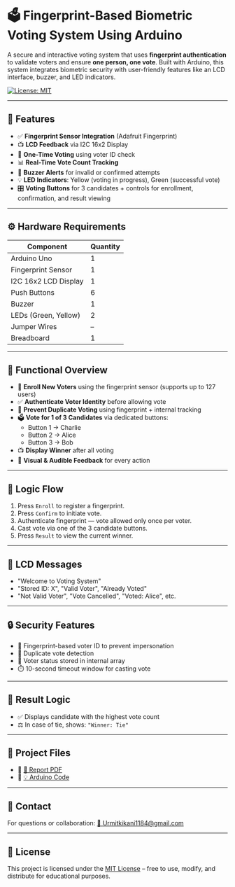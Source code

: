 # 🗳️ Fingerprint-Based Biometric Voting System Using Arduino

A secure and interactive voting system that uses **fingerprint authentication** to validate voters and ensure **one person, one vote**. Built with Arduino, this system integrates biometric security with user-friendly features like an LCD interface, buzzer, and LED indicators.

[![License: MIT](https://img.shields.io/badge/License-MIT-yellow.svg)](LICENSE)

---

## 🔐 Features

- ✅ **Fingerprint Sensor Integration** (Adafruit Fingerprint)
- 📺 **LCD Feedback** via I2C 16x2 Display
- 🔐 **One-Time Voting** using voter ID check
- 📊 **Real-Time Vote Count Tracking**
- 🚨 **Buzzer Alerts** for invalid or confirmed attempts
- 💡 **LED Indicators**: Yellow (voting in progress), Green (successful vote)
- 🎛️ **Voting Buttons** for 3 candidates + controls for enrollment, confirmation, and result viewing

---

## ⚙️ Hardware Requirements

| Component               | Quantity |
|------------------------|----------|
| Arduino Uno            | 1        |
| Fingerprint Sensor     | 1        |
| I2C 16x2 LCD Display   | 1        |
| Push Buttons           | 6        |
| Buzzer                 | 1        |
| LEDs (Green, Yellow)   | 2        |
| Jumper Wires           | –        |
| Breadboard             | 1        |

---

## 🔧 Functional Overview

- 📇 **Enroll New Voters** using the fingerprint sensor (supports up to 127 users)
- ✅ **Authenticate Voter Identity** before allowing vote
- 🚫 **Prevent Duplicate Voting** using fingerprint + internal tracking
- 🗳️ **Vote for 1 of 3 Candidates** via dedicated buttons:
  - Button 1 → Charlie
  - Button 2 → Alice
  - Button 3 → Bob
- 📺 **Display Winner** after all voting
- 🎉 **Visual & Audible Feedback** for every action

---

## 🧠 Logic Flow

1. Press `Enroll` to register a fingerprint.
2. Press `Confirm` to initiate vote.
3. Authenticate fingerprint — vote allowed only once per voter.
4. Cast vote via one of the 3 candidate buttons.
5. Press `Result` to view the current winner.

---

## 💬 LCD Messages

- "Welcome to Voting System"
- "Stored ID: X", "Valid Voter", "Already Voted"
- "Not Valid Voter", "Vote Cancelled", "Voted: Alice", etc.

---

## 🔒 Security Features

- 🔐 Fingerprint-based voter ID to prevent impersonation
- 🚫 Duplicate vote detection
- 🧠 Voter status stored in internal array
- ⏱️ 10-second timeout window for casting vote

---

## 📜 Result Logic

- ✅ Displays candidate with the highest vote count
- ⚖️ In case of tie, shows: `"Winner: Tie"`

---

## 📁 Project Files

- 📄 [📘 Report PDF](./Report/22BEC137_ASSIGNMENT_ES.pdf)
- 💾 [💡 Arduino Code](./CODE/Arduino_Code.ino)

---

## 📩 Contact

For questions or collaboration: [📧 Urmitkikani1184@gmail.com](mailto:Urmitkikani1184@gmail.com)

---

## 📄 License

This project is licensed under the [MIT License](LICENSE) – free to use, modify, and distribute for educational purposes.
